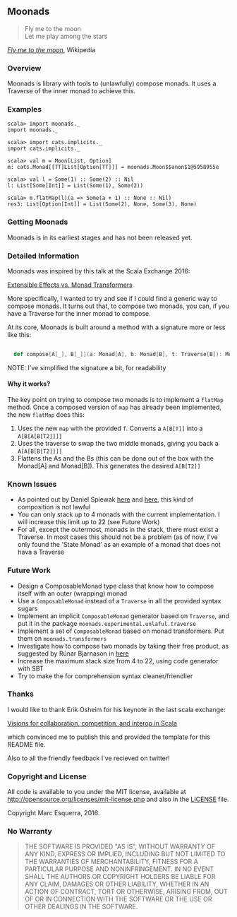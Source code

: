 ## Moonads

> Fly me to the moon</br>
> Let me play among the stars

[*Fly me to the moon*](https://en.wikipedia.org/wiki/Fly_Me_to_the_Moon), Wikipedia

### Overview

Moonads is library with tools to (unlawfully) compose monads. It uses a Traverse of the inner monad
to achieve this.

### Examples

```
scala> import moonads._
import moonads._

scala> import cats.implicits._
import cats.implicits._

scala> val m = Moon[List, Option]
m: cats.Monad[[TT]List[Option[TT]]] = moonads.Moon$$anon$1@5958955e

scala> val l = Some(1) :: Some(2) :: Nil
l: List[Some[Int]] = List(Some(1), Some(2))

scala> m.flatMap(l)(a => Some(a + 1) :: None :: Nil)
res3: List[Option[Int]] = List(Some(2), None, Some(3), None)
```

### Getting Moonads

Moonads is in its earliest stages and has not been released yet.

### Detailed Information

Moonads was inspired by this talk at the Scala Exchange 2016:

[Extensible Effects vs. Monad Transformers](https://skillsmatter.com/skillscasts/8974-extensible-effects-vs-monad-transformers)

More specifically, I wanted to try and see if I could find a generic way to compose monads.
It turns out that, to compose two monads, you can, if you have a Traverse for the inner monad
to compose.

At its core, Moonads is built around a method with a signature more or less like this:

```scala
	
  def compose[A[_], B[_]](a: Monad[A], b: Monad[B], t: Traverse[B]): Monad[A[B[?]]]

```

NOTE: I've simplified the signature a bit, for readability

#### Why it works?

The key point on trying to compose two monads is to implement a `flatMap` method. Once a
composed version of `map` has already been implemented, the new `flatMap` does this:

1. Uses the new `map` with the provided `f`. Converts a `A[B[T]]` into a `A[B[A[B[T2]]]]`
2. Uses the traverse to swap the two middle monads, giving you back a `A[A[B[B[T2]]]]`
3. Flattens the As and the Bs (this can be done out of the box with the Monad[A] and Monad[B]).
   This generates the desired `A[B[T2]]`

### Known Issues

* As pointed out by Daniel Spiewak [here](https://twitter.com/djspiewak/status/808357325136240640)
  and [here](https://twitter.com/djspiewak/status/808358646648279040), this kind of composition
  is not lawful
* You can only stack up to 4 monads with the current implementation. I
  will increase this limit up to 22 (see Future Work)
* For all, except the outermost, monads in the stack, there must exist a Traverse.
  In most cases this should not be a problem (as of now, I've only found
  the 'State Monad' as an example of a monad that does not hava a Traverse

### Future Work

* Design a ComposableMonad type class that know how to compose itself
  with an outer (wrapping) monad
* Use a `ComposableMonad` instead of a `Traverse` in all the provided
  syntax sugars
* Implement an implicit `ComposableMonad` generator based on `Traverse`,
  and put it in the package `moonads.experimental.unlaful.traverse`
* Implement a set of `ComposableMonad` based on monad transformers. Put
  them on `moonads.transformers`
* Investigate how to compose two monads by taking their free product,
  as suggested by Rúnar Bjarnason in [here](https://twitter.com/runarorama/status/808556289353744385)
* Increase the maximum stack size from 4 to 22, using code generator with SBT
* Try to make the for comprehension syntax cleaner/friendlier

### Thanks

I would like to thank Erik Osheim for his keynote in the last scala exchange:

[Visions for collaboration, competition, and interop in Scala](https://skillsmatter.com/skillscasts/8541-visions-for-collaboration-competition-and-interop-in-scala)

which convinced me to publish this and provided the template for this README file.

Also to all the friendly feedback I've recieved on twitter!

### Copyright and License

All code is available to you under the MIT license, available at
http://opensource.org/licenses/mit-license.php and also in the
[LICENSE](LICENSE) file.

Copyright Marc Esquerra, 2016.

### No Warranty

> THE SOFTWARE IS PROVIDED "AS IS", WITHOUT WARRANTY OF ANY KIND,
> EXPRESS OR IMPLIED, INCLUDING BUT NOT LIMITED TO THE WARRANTIES OF
> MERCHANTABILITY, FITNESS FOR A PARTICULAR PURPOSE AND
> NONINFRINGEMENT. IN NO EVENT SHALL THE AUTHORS OR COPYRIGHT HOLDERS
> BE LIABLE FOR ANY CLAIM, DAMAGES OR OTHER LIABILITY, WHETHER IN AN
> ACTION OF CONTRACT, TORT OR OTHERWISE, ARISING FROM, OUT OF OR IN
> CONNECTION WITH THE SOFTWARE OR THE USE OR OTHER DEALINGS IN THE
> SOFTWARE.
